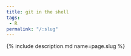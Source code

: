 ```yaml
---
title: git in the shell
tags:
 - R
permalink: "/:slug"
---
```

{% include description.md name=page.slug %}
